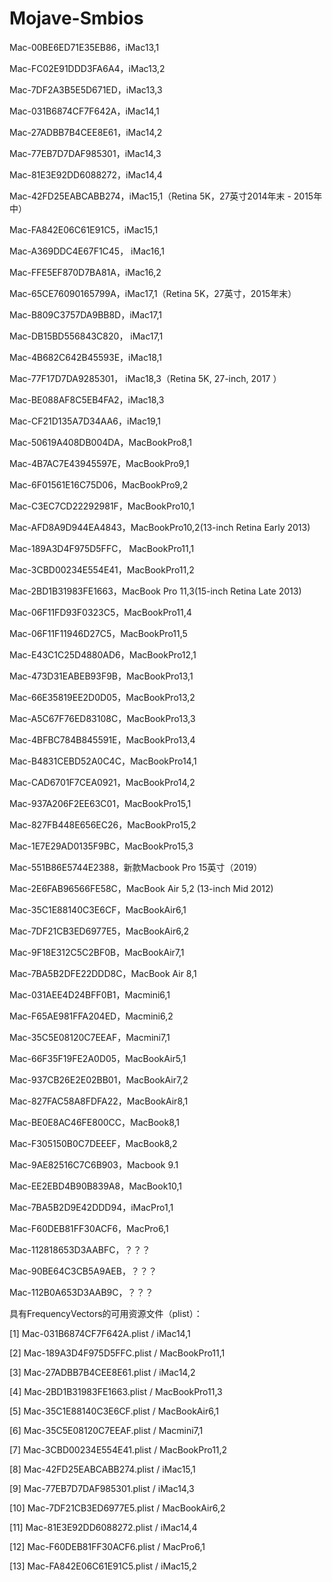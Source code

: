 # Mojave-Smbios
Mac-00BE6ED71E35EB86，iMac13,1

Mac-FC02E91DDD3FA6A4，iMac13,2

Mac-7DF2A3B5E5D671ED，iMac13,3

Mac-031B6874CF7F642A，iMac14,1

Mac-27ADBB7B4CEE8E61，iMac14,2

Mac-77EB7D7DAF985301，iMac14,3

Mac-81E3E92DD6088272，iMac14,4

Mac-42FD25EABCABB274，iMac15,1（Retina 5K，27英寸2014年末 - 2015年中）

Mac-FA842E06C61E91C5，iMac15,1

Mac-A369DDC4E67F1C45， iMac16,1

Mac-FFE5EF870D7BA81A，iMac16,2

Mac-65CE76090165799A，iMac17,1（Retina 5K，27英寸，2015年末）

Mac-B809C3757DA9BB8D，iMac17,1

Mac-DB15BD556843C820， iMac17,1

Mac-4B682C642B45593E，iMac18,1

Mac-77F17D7DA9285301， iMac18,3（Retina 5K, 27-inch, 2017 ）

Mac-BE088AF8C5EB4FA2，iMac18,3

Mac-CF21D135A7D34AA6，iMac19,1


Mac-50619A408DB004DA，MacBookPro8,1

Mac-4B7AC7E43945597E，MacBookPro9,1

Mac-6F01561E16C75D06，MacBookPro9,2

Mac-C3EC7CD22292981F，MacBookPro10,1

Mac-AFD8A9D944EA4843，MacBookPro10,2(13-inch Retina Early 2013) 

Mac-189A3D4F975D5FFC， MacBookPro11,1

Mac-3CBD00234E554E41，MacBookPro11,2

Mac-2BD1B31983FE1663，MacBook Pro 11,3(15-inch Retina Late 2013)

Mac-06F11FD93F0323C5，MacBookPro11,4

Mac-06F11F11946D27C5，MacBookPro11,5

Mac-E43C1C25D4880AD6，MacBookPro12,1

Mac-473D31EABEB93F9B，MacBookPro13,1

Mac-66E35819EE2D0D05，MacBookPro13,2

Mac-A5C67F76ED83108C，MacBookPro13,3

Mac-4BFBC784B845591E，MacBookPro13,4

Mac-B4831CEBD52A0C4C，MacBookPro14,1

Mac-CAD6701F7CEA0921，MacBookPro14,2

Mac-937A206F2EE63C01，MacBookPro15,1

Mac-827FB448E656EC26，MacBookPro15,2

Mac-1E7E29AD0135F9BC，MacBookPro15,3

Mac-551B86E5744E2388，新款Macbook Pro 15英寸（2019）


Mac-2E6FAB96566FE58C，MacBook Air 5,2 (13-inch Mid 2012)

Mac-35C1E88140C3E6CF，MacBookAir6,1

Mac-7DF21CB3ED6977E5，MacBookAir6,2

Mac-9F18E312C5C2BF0B，MacBookAir7,1

Mac-7BA5B2DFE22DDD8C，MacBook Air 8,1


Mac-031AEE4D24BFF0B1，Macmini6,1

Mac-F65AE981FFA204ED，Macmini6,2

Mac-35C5E08120C7EEAF，Macmini7,1


Mac-66F35F19FE2A0D05，MacBookAir5,1

Mac-937CB26E2E02BB01，MacBookAir7,2

Mac-827FAC58A8FDFA22，MacBookAir8,1


Mac-BE0E8AC46FE800CC，MacBook8,1

Mac-F305150B0C7DEEEF，MacBook8,2

Mac-9AE82516C7C6B903，Macbook 9.1

Mac-EE2EBD4B90B839A8，MacBook10,1


Mac-7BA5B2D9E42DDD94，iMacPro1,1

Mac-F60DEB81FF30ACF6，MacPro6,1


Mac-112818653D3AABFC，？？？

Mac-90BE64C3CB5A9AEB，？？？

Mac-112B0A653D3AAB9C，？？？



具有FrequencyVectors的可用资源文件（plist）：

 [1] Mac-031B6874CF7F642A.plist / iMac14,1
 
 [2] Mac-189A3D4F975D5FFC.plist / MacBookPro11,1
 
 [3] Mac-27ADBB7B4CEE8E61.plist / iMac14,2
 
 [4] Mac-2BD1B31983FE1663.plist / MacBookPro11,3
 
 [5] Mac-35C1E88140C3E6CF.plist / MacBookAir6,1
 
 [6] Mac-35C5E08120C7EEAF.plist / Macmini7,1
 
 [7] Mac-3CBD00234E554E41.plist / MacBookPro11,2
 
 [8] Mac-42FD25EABCABB274.plist / iMac15,1
 
 [9] Mac-77EB7D7DAF985301.plist / iMac14,3
 
 [10] Mac-7DF21CB3ED6977E5.plist / MacBookAir6,2
 
 [11] Mac-81E3E92DD6088272.plist / iMac14,4
 
 [12] Mac-F60DEB81FF30ACF6.plist / MacPro6,1
 
 [13] Mac-FA842E06C61E91C5.plist / iMac15,2
